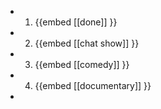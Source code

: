 -
  1. {{embed [[done]] }}
-
  2. {{embed [[chat show]] }}
-
  3. {{embed [[comedy]] }}
-
  4. {{embed [[documentary]] }}
-